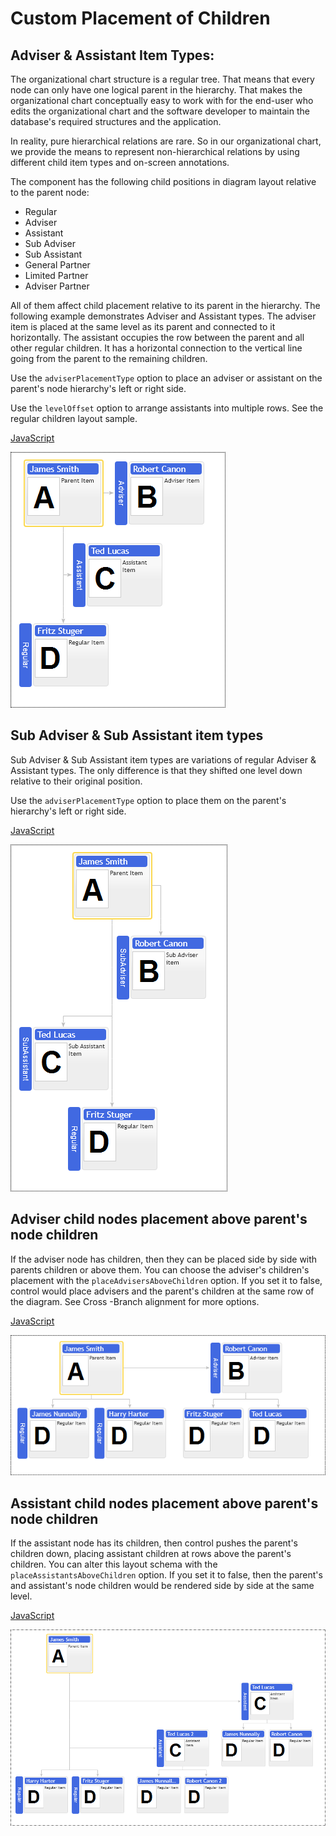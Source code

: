 # Custom Placement of Children
## Adviser & Assistant Item Types:

The organizational chart structure is a regular tree. That means that every node can only have one logical parent in the hierarchy. That makes the organizational chart conceptually easy to work with for the end-user who edits the organizational chart and the software developer to maintain the database's required structures and the application.

In reality, pure hierarchical relations are rare. So in our organizational chart, we provide the means to represent non-hierarchical relations by using different child item types and on-screen annotations.

The component has the following child positions in diagram layout relative to the parent node:
* Regular
* Adviser
* Assistant
* Sub Adviser
* Sub Assistant
* General Partner
* Limited Partner
* Adviser Partner

All of them affect child placement relative to its parent in the hierarchy. The following example demonstrates  Adviser and Assistant types. The adviser item is placed at the same level as its parent and connected to it horizontally. The assistant occupies the row between the parent and all other regular children. It has a horizontal connection to the vertical line going from the parent to the remaining children.

Use the `adviserPlacementType` option to place an adviser or assistant on the parent's node hierarchy's left or right side.

Use the `levelOffset` option to arrange assistants into multiple rows. See the regular children layout sample.

[JavaScript](javascript.controls/CaseAdviserAndAssistantItemTypes.html)

![Screenshot](javascript.controls/__image_snapshots__/CaseAdviserAndAssistantItemTypes-snap.png)

## Sub Adviser & Sub Assistant item types

Sub Adviser & Sub Assistant item types are variations of regular Adviser & Assistant types. The only difference is that they shifted one level down relative to their original position.

Use the `adviserPlacementType` option to place them on the parent's hierarchy's left or right side.

[JavaScript](javascript.controls/CaseSubAdviserAndSubAssistantItemTypes.html)

![Screenshot](javascript.controls/__image_snapshots__/CaseSubAdviserAndSubAssistantItemTypes-snap.png)

## Adviser child nodes placement above parent's node children

If the adviser node has children, then they can be placed side by side with parents children or above them. You can choose the adviser's children's placement with the `placeAdvisersAboveChildren` option. If you set it to false, control would place advisers and the parent's children at the same row of the diagram. See Cross -Branch alignment for more options.

[JavaScript](javascript.controls/CasePlaceAdvisersAboveChildren.html)

![Screenshot](javascript.controls/__image_snapshots__/CasePlaceAdvisersAboveChildren-snap.png)

## Assistant child nodes placement above parent's node children
If the assistant node has its children, then control pushes the parent's children down, placing assistant children at rows above the parent's children. You can alter this layout schema with the `placeAssistantsAboveChildren` option. If you set it to false, then the parent's and assistant's node children would be rendered side by side at the same level. 

[JavaScript](javascript.controls/CasePlaceAssistantsAboveChildren.html)

![Screenshot](javascript.controls/__image_snapshots__/CasePlaceAssistantsAboveChildren-snap.png)